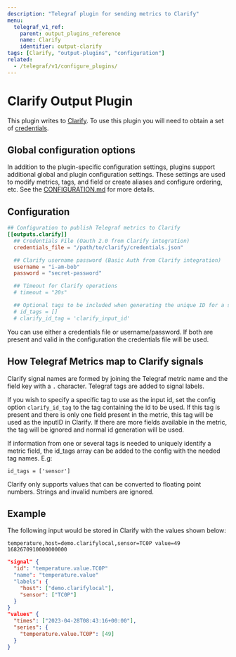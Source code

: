 ```yaml
---
description: "Telegraf plugin for sending metrics to Clarify"
menu:
  telegraf_v1_ref:
    parent: output_plugins_reference
    name: Clarify
    identifier: output-clarify
tags: [Clarify, "output-plugins", "configuration"]
related:
  - /telegraf/v1/configure_plugins/
---
```


# Clarify Output Plugin

This plugin writes to [Clarify](https://clarify.io). To use this plugin you will
need to obtain a set of [credentials](https://docs.clarify.io/users/admin/integrations/credentials).

## Global configuration options <!-- @/docs/includes/plugin_config.md -->

In addition to the plugin-specific configuration settings, plugins support
additional global and plugin configuration settings. These settings are used to
modify metrics, tags, and field or create aliases and configure ordering, etc.
See the [CONFIGURATION.md](/telegraf/v1/configuration/#plugins) for more details.

[CONFIGURATION.md]: ../../../docs/CONFIGURATION.md#plugins

## Configuration

```toml @sample.conf
## Configuration to publish Telegraf metrics to Clarify
[[outputs.clarify]]
  ## Credentials File (Oauth 2.0 from Clarify integration)
  credentials_file = "/path/to/clarify/credentials.json"

  ## Clarify username password (Basic Auth from Clarify integration)
  username = "i-am-bob"
  password = "secret-password"

  ## Timeout for Clarify operations
  # timeout = "20s"

  ## Optional tags to be included when generating the unique ID for a signal in Clarify
  # id_tags = []
  # clarify_id_tag = 'clarify_input_id'
```

You can use either a credentials file or username/password.
If both are present and valid in the configuration the
credentials file will be used.

## How Telegraf Metrics map to Clarify signals

Clarify signal names are formed by joining the Telegraf metric name and the
field key with a `.` character. Telegraf tags are added to signal labels.

If you wish to specify a specific tag to use as the input id, set the config
option `clarify_id_tag` to the tag containing the id to be used.
If this tag is present and there is only one field present in the metric,
this tag will be used as the inputID in Clarify. If there are more fields
available in the metric, the tag will be ignored and normal id generation
will be used.

If information from one or several tags is needed to uniquely identify a metric
field, the id_tags array can be added to the config with the needed tag names.
E.g:

`id_tags = ['sensor']`

Clarify only supports values that can be converted to floating point numbers.
Strings and invalid numbers are ignored.

## Example

The following input would be stored in Clarify with the values shown below:

```text
temperature,host=demo.clarifylocal,sensor=TC0P value=49 1682670910000000000
```

```json
"signal" {
  "id": "temperature.value.TC0P"
  "name": "temperature.value"
  "labels": {
    "host": ["demo.clarifylocal"],
    "sensor": ["TC0P"]
  }
}
"values" {
  "times": ["2023-04-28T08:43:16+00:00"],
  "series": {
    "temperature.value.TC0P": [49]
  }
}
```

[clarify]: https://clarify.io
[credentials]: https://docs.clarify.io/users/admin/integrations/credentials
